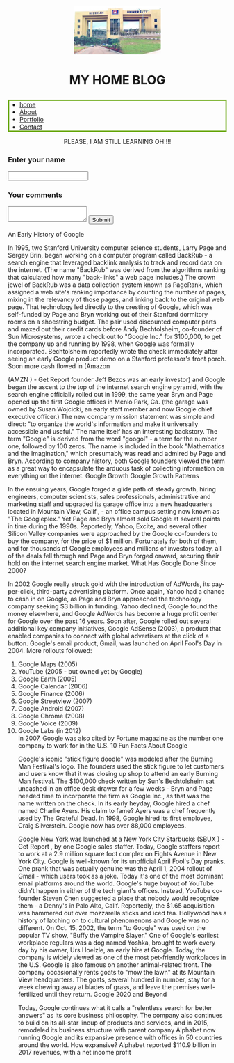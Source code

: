 <title>OBI GREAT BLOG</title></head>
<p align="center"><img src="pa.jpg" width="200px"></p>
<body>
<h1><b><p align="center">MY HOME BLOG</b></p></h1>
<ul style="position:static; border:3px solid #73AD21">
<form action="contact.php" method="get">
<li><a href="newnice.html">home</a></li>
<li><a href="#">About</a></li>
<li><a href="#">Portfolio</a></li>
<li><a href="contactUs.html">Contact</a></li></ul>
<p align="Center"> PLEASE, I AM STILL LEARNING OH!!!!</p>
<p>
<form action="submita.html">
<h3><label>Enter your name</label></h3>
<input />
</p>
<h3><label="comment ">Your comments</label></h3>
<textarea></textarea>
<input type ="submit"  value="Submit" action="submita.html"/>

</p>
</form>
<p>An Early History of Google</p>
In 1995, two Stanford University computer science students, Larry Page and Sergey Brin, began working on a computer program called BackRub - a search engine that leveraged backlink analysis to track and record data on the internet. (The name "BackRub" was derived from the algorithms ranking that calculated how many "back-links" a web page includes.)
The crown jewel of BackRub was a data collection system known as PageRank, which assigned a web site's ranking importance by counting the number of pages, mixing in the relevancy of those pages, and linking back to the original web page.
That technology led directly to the cresting of Google, which was self-funded by Page and Bryn working out of their Stanford dormitory rooms on a shoestring budget. The pair used discounted computer parts and maxed out their credit cards before Andy Bechtolsheim, co-founder of Sun Microsystems, wrote a check out to "Google Inc." for $100,000, to get the company up and running by 1998, when Google was formally incorporated. Bechtolsheim reportedly wrote the check immediately after seeing an early Google product demo on a Stanford professor's front porch.
Soon more cash flowed in (Amazon
<p>
(AMZN ) - Get Report founder Jeff Bezos was an early investor) and Google began the ascent to the top of the internet search engine pyramid, with the search engine officially rolled out in 1999, the same year Bryn and Page opened up the first Google offices in Menlo Park, Ca. (the garage was owned by Susan Wojcicki, an early staff member and now Google chief executive officer.)
The new company mission statement was simple and direct: "to organize the world's information and make it universally accessible and useful."
The name itself has an interesting backstory. The term "Google" is derived from the word "googol" - a term for the number one, followed by 100 zeros. The name is included in the book "Mathematics and the Imagination," which presumably was read and admired by Page and Bryn. According to company history, both Google founders viewed the term as a great way to encapsulate the arduous task of collecting information on everything on the internet.
Google Growth Google Growth Patterns</p>
In the ensuing years, Google forged a glide path of steady growth, hiring engineers, computer scientists, sales professionals, administrative and marketing staff and upgraded its garage office into a new headquarters located in Mountain View, Calif., - an office campus setting now known as "The Googleplex."
Yet Page and Bryn almost sold Google at several points in time during the 1990s.
Reportedly, Yahoo, Excite, and several other Silicon Valley companies were approached by the Google co-founders to buy the company, for the price of $1 million. Fortunately for both of them, and for thousands of Google employees and millions of investors today, all of the deals fell through and Page and Bryn forged onward, securing their hold on the internet search engine market.
What Has Google Done Since 2000?<p>
In 2002 Google really struck gold with the introduction of AdWords, its pay-per-click, third-party advertising platform. Once again, Yahoo had a chance to cash in on Google, as Page and Bryn approached the technology company seeking $3 billion in funding. Yahoo declined, Google found the money elsewhere, and Google AdWords has become a huge profit center for Google over the past 16 years.
Soon after, Google rolled out several additional key company initiatives, Google AdSense (2003), a product that enabled companies to connect with global advertisers at the click of a button. Google's email product, Gmail, was launched on April Fool's Day in 2004.
More rollouts followed:</p>
<ol>
<li>Google Maps (2005)</li>
<li>
YouTube (2005 - but owned yet by Google)</li>
<li>
Google Earth (2005)</li>
<li>
Google Calendar (2006)</li>
<li>
Google Finance (2006)</li>
<li>
Google Streetview (2007)</li>
<li>
Google Android (2007)</li>
<li>
Google Chrome (2008)</li>
<li>
Google Voice (2009)</li>
<li>
Google Labs (in 2012)</li>
In 2007, Google was also cited by Fortune magazine as the number one company to work for in the U.S.
10 Fun Facts About Google<p>
Google's iconic "stick figure doodle" was modeled after the Burning Man Festival's logo. The founders used the stick figure to let customers and users know that it was closing up shop to attend an early Burning Man festival.
The $100,000 check written by Sun's Bechtolsheim sat uncashed in an office desk drawer for a few weeks - Bryn and Page needed time to incorporate the firm as Google Inc., as that was the name written on the check.
In its early heyday, Google hired a chef named Charlie Ayers. His claim to fame? Ayers was a chef frequently used by The Grateful Dead.
In 1998, Google hired its first employee, Craig Silverstein. Google now has over 88,000 employees.</p><p>
Google New York was launched at a New York City Starbucks (SBUX ) - Get Report , by one Google sales staffer. Today, Google staffers report to work at a 2.9 million square foot complex on Eights Avenue in New York City.
Google is well-known for its unofficial April Fool's Day pranks. One prank that was actually genuine was the April 1, 2004 rollout of Gmail - which users took as a joke. Today it's one of the most dominant email platforms around the world.
Google's huge buyout of YouTube didn't happen in either of the tech giant's offices. Instead, YouTube co-founder Steven Chen suggested a place that nobody would recognize them - a Denny's in Palo Alto, Calif. Reportedly, the $1.65 acquisition was hammered out over mozzarella sticks and iced tea.
Hollywood has a history of latching on to cultural phenomenons and Google was no different. On Oct. 15, 2002, the term "to Google" was used on the popular TV show, "Buffy the Vampire Slayer."
One of Google's earliest workplace regulars was a dog named Yoshka, brought to work every day by his owner, Urs Hoelzle, an early hire at Google. Today, the company is widely viewed as one of the most pet-friendly workplaces in the U.S.
Google is also famous on another animal-related front. The company occasionally rents goats to "mow the lawn" at its Mountain View headquarters. The goats, several hundred in number, stay for a week chewing away at blades of grass, and leave the premises well-fertilized until they return.
Google 2020 and Beyond</p>
<p>
Today, Google continues what it calls a "relentless search for better answers" as its core business philosophy.
The company also continues to build on its all-star lineup of products and services, and in 2015, remodeled its business structure with parent company Alphabet
 now running Google and its expansive presence with offices in 50 countries around the world. How expansive? Alphabet reported $110.9 billion in 2017 revenues, with a net income profit </p>

